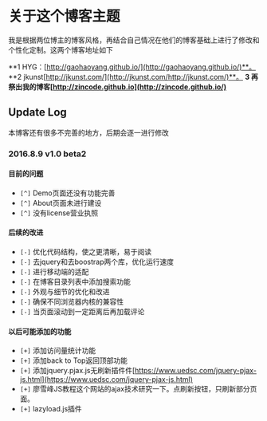 # 关于这个博客主题

我是根据两位博主的博客风格，再结合自己情况在他们的博客基础上进行了修改和个性化定制。这两个博客地址如下

**1 HYG：[http://gaohaoyang.github.io/](http://gaohaoyang.github.io/)**。
**2 jkunst[http://jkunst.com/](http://jkunst.com/http://jkunst.com/)**。
**3 再祭出我的博客[http://zincode.github.io](http://zincode.github.io/)**

## Update Log
本博客还有很多不完善的地方，后期会逐一进行修改
### 2016.8.9 v1.0 beta2
#### 目前的问题
* `[^]` Demo页面还没有功能完善
* `[^]` About页面未进行建设
* `[^]` 没有license营业执照

#### 后续的改进

* `[-]` 优化代码结构，使之更清晰，易于阅读
* `[-]` 去jquery和去boostrap两个库，优化运行速度
* `[-]` 进行移动端的适配
* `[-]` 在博客目录列表中添加搜索功能
* `[-]` 外观与细节的优化和改进
* `[-]` 确保不同浏览器内核的兼容性
* `[-]` 当页面滚动到一定距离后再加载评论

#### 以后可能添加的功能

* `[+]` 添加访问量统计功能
* `[+]` 添加back to Top返回顶部功能
* `[+]` 添加jquery.pjax.js无刷新插件件[https://www.uedsc.com/jquery-pjax-js.html](https://www.uedsc.com/jquery-pjax-js.html)
* `[+]` 廖雪峰JS教程这个网站的ajax技术研究一下。点刷新按钮，只刷新部分页面。
* `[+]` lazyload.js插件

